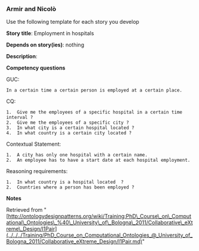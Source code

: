 ###   Armir and Nicolò


Use the following template for each story you develop


__Story title__: Employment in hospitals


__Depends on story(ies)__: nothing


__Description__: 


__Competency questions__


GUC:




```
In a certain time a certain person is employed at a certain place.

```

CQ:




```
1.	Give me the employees of a specific hospital in a certain time interval ?
2.	Give me the employees of a specific city ?
3.	In what city is a certain hospital located ?
4.	In what country is a certain city located ?

```

Contextual Statement:




```
1.	A city has only one hospital with a certain name.
2.	An employee has to have a start date at each hospital employment. 

```

Reasoning requirements:




```
1.	In what country is a hospital located  ?
2.	Countries where a person has been employed ?

```

  

__Notes__





Retrieved from "[http://ontologydesignpatterns.org/wiki/Training:PhD\_Course\_on\_Computational\_Ontologies\_%40\_University\_of\_Bologna\_2011/Collaborative\_eXtreme\_Design/I1Pair](../../../Training/PhD_Course_on_Computational_Ontologies_@_University_of_Bologna_2011/Collaborative_eXtreme_Design/I1Pair.md)"